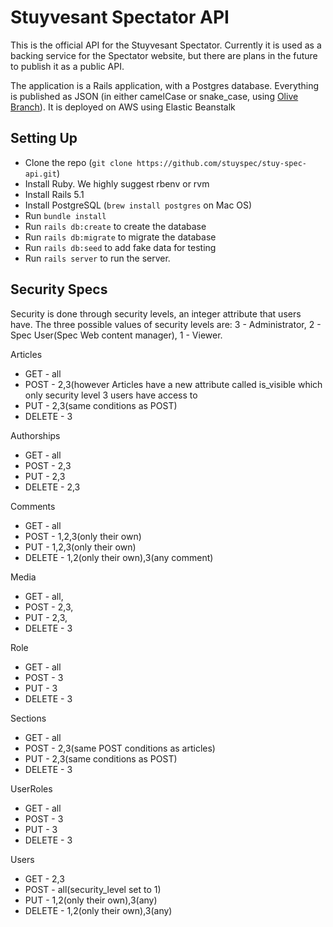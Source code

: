 # Stuyvesant Spectator API

This is the official API for the Stuyvesant Spectator. Currently it is used as a backing service
for the Spectator website, but there are plans in the future to publish it as a public API.

The application is a Rails application, with a Postgres database. Everything is published as JSON
(in either camelCase or snake_case, using [Olive Branch](https://github.com/vigetlabs/olive_branch)). It is deployed on AWS using Elastic Beanstalk

## Setting Up
* Clone the repo (`git clone https://github.com/stuyspec/stuy-spec-api.git`)
* Install Ruby. We highly suggest rbenv or rvm
* Install Rails 5.1
* Install PostgreSQL (`brew install postgres` on Mac OS)
* Run `bundle install`
* Run `rails db:create` to create the database
* Run `rails db:migrate` to migrate the database
* Run `rails db:seed` to add fake data for testing
* Run `rails server` to run the server.
## Security Specs
Security is done through security levels, an integer attribute that users have. The three possible values of security levels are: 3 - Administrator, 2 - Spec User(Spec Web content manager), 1 - Viewer. 


Articles
* GET - all
* POST - 2,3(however Articles have a new attribute called is_visible which only security level 3 users have access to
* PUT - 2,3(same conditions as POST)
* DELETE - 3

Authorships 
* GET - all 
* POST - 2,3
* PUT - 2,3
* DELETE - 2,3

Comments 
* GET - all
* POST - 1,2,3(only their own) 
* PUT - 1,2,3(only their own)
* DELETE - 1,2(only their own),3(any comment)

Media
* GET - all,
* POST - 2,3, 
* PUT - 2,3, 
* DELETE - 3

Role 
* GET - all
* POST - 3
* PUT - 3
* DELETE - 3

Sections 
* GET - all
* POST - 2,3(same POST conditions as articles)
* PUT - 2,3(same conditions as POST) 
* DELETE - 3

UserRoles 
* GET - all
* POST - 3 
* PUT - 3
* DELETE - 3

Users 
* GET - 2,3
* POST - all(security_level set to 1)
* PUT - 1,2(only their own),3(any)
* DELETE - 1,2(only their own),3(any)
